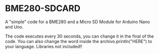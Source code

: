 # BME280-SDCARD
A "simple" code for a BME280 and a Micro SD Module for Arduino Nano and Uno.

The code executes every 30 seconds, you can change it in the final of the code. You can also change the word inside the archivo.println("HERE") to your language.
Libraries not included!!
